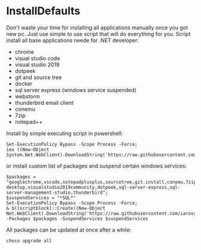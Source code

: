# InstallDefaults

Don't waste your time for installing all applications manually once you got new pc. Just use simple to use script that will do everything for you. Script install all base applications neede for .NET developer:
- chrome
- visual studio code
- visual studio 2019
- dotpeek
- git and source tree
- docker
- sql server express (windows service suspended)
- webstorm
- thunderbird email client
- conemu
- 7zip
- notepad++

Install by simple executing script in powershell:
```
Set-ExecutionPolicy Bypass -Scope Process -Force;
iex ((New-Object System.Net.WebClient).DownloadString('https://raw.githubusercontent.com/iarovyi/InstallDefaults/master/InstallDefaults.ps1'))
```

or install custom list of packages and suspend certain windows services:
```
$packages = "googlechrome,vscode,notepadplusplus,sourcetree,git.install,conemu,7zip,docker-desktop,visualstudio2019community,dotpeek,sql-server-express,sql-server-management-studio,thunderbird";
$suspendServices = "*SQL*"
Set-ExecutionPolicy Bypass -Scope Process -Force;
& $([scriptblock]::Create((New-Object Net.WebClient).DownloadString('https://raw.githubusercontent.com/iarovyi/InstallDefaults/master/InstallDefaults.ps1'))) -Packages $packages -SuspendServices $suspendServices
```

All packages can be updated at once after a while:
```
choco upgrade all
```